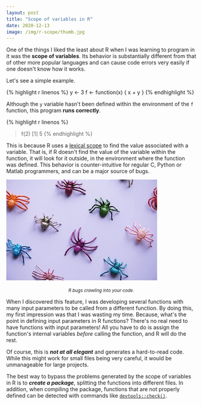 ```yaml
---
layout: post
title: "Scope of variables in R"
date: 2020-12-13
image: /img/r-scope/thumb.jpg
---         
```

One of the things I liked the least about R when I was learning to program in it was the **scope of variables**. Its behavior is substantially different from that of other more popular languages and can cause code errors very easily if one doesn't know how it works.

Let's see a simple example.

{% highlight r linenos %}
y <- 3
f <- function(x) {
  x + y
}
{% endhighlight %}

Although the `y` variable hasn't been defined within the environment of the `f` function, this program **runs correctly**.

{% highlight r linenos %}
> f(2)
[1] 5
{% endhighlight %}

This is because R uses a [lexical scope](https://en.wikipedia.org/wiki/Scope_%28computer_science%29) to find the value associated with a variable. That is, if R doesn't find the value of the variable within the function, it will look for it outside, in the environment where the function was defined. This behavior is counter-intuitive for regular C, Python or Matlab programmers, and can be a major source of bugs.

![](/img/r-scope/spiders-400px.jpg)
*<center><small>R bugs crawling into your code.</small></center>*

When I discovered this feature, I was developing several functions with many input parameters to be called from a different function. By doing this, my first impression was that I was wasting my time. Because, what's the point in defining input parameters in R functions? There's no real need to have functions with input parameters! All you have to do is assign the function's internal variables *before* calling the function, and R will do the rest.

Of course, this is ***not at all elegant*** and generates a hard-to-read code. While this might work for small files being very careful, it would be unmanageable for large projects.

The best way to bypass the problems generated by the scope of variables in R is to ***create a package***, splitting the functions into different files. In addition, when compiling the package, functions that are not properly defined can be detected with commands like [`devtools::check()`](https://www.rdocumentation.org/packages/devtools/versions/2.3.2/topics/check).